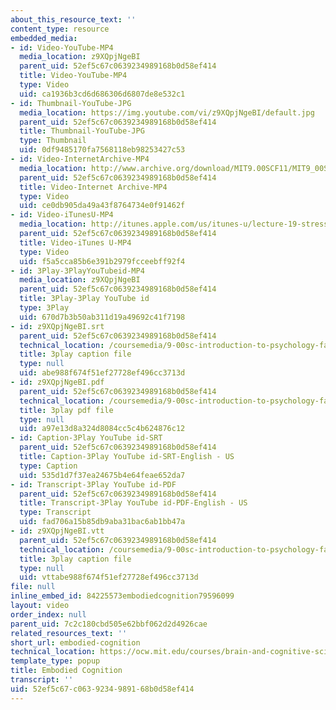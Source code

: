```yaml
---
about_this_resource_text: ''
content_type: resource
embedded_media:
- id: Video-YouTube-MP4
  media_location: z9XQpjNgeBI
  parent_uid: 52ef5c67c0639234989168b0d58ef414
  title: Video-YouTube-MP4
  type: Video
  uid: ca1936b3cd6d686306d6807de8e532c1
- id: Thumbnail-YouTube-JPG
  media_location: https://img.youtube.com/vi/z9XQpjNgeBI/default.jpg
  parent_uid: 52ef5c67c0639234989168b0d58ef414
  title: Thumbnail-YouTube-JPG
  type: Thumbnail
  uid: 0df9485170fa7568118eb98253427c53
- id: Video-InternetArchive-MP4
  media_location: http://www.archive.org/download/MIT9.00SCF11/MIT9_00SCF11_lec19_300k.mp4
  parent_uid: 52ef5c67c0639234989168b0d58ef414
  title: Video-Internet Archive-MP4
  type: Video
  uid: ce0db905da49a43f8764734e0f91462f
- id: Video-iTunesU-MP4
  media_location: http://itunes.apple.com/us/itunes-u/lecture-19-stress/id501335817?i=111090560
  parent_uid: 52ef5c67c0639234989168b0d58ef414
  title: Video-iTunes U-MP4
  type: Video
  uid: f5a5cca85b6e391b2979fcceebff92f4
- id: 3Play-3PlayYouTubeid-MP4
  media_location: z9XQpjNgeBI
  parent_uid: 52ef5c67c0639234989168b0d58ef414
  title: 3Play-3Play YouTube id
  type: 3Play
  uid: 670d7b3b50ab311d19a49692c41f7198
- id: z9XQpjNgeBI.srt
  parent_uid: 52ef5c67c0639234989168b0d58ef414
  technical_location: /coursemedia/9-00sc-introduction-to-psychology-fall-2011/2fcbcfd331b5e6ba74467914475ea328_z9XQpjNgeBI.srt
  title: 3play caption file
  type: null
  uid: abe988f674f51ef27728ef496cc3713d
- id: z9XQpjNgeBI.pdf
  parent_uid: 52ef5c67c0639234989168b0d58ef414
  technical_location: /coursemedia/9-00sc-introduction-to-psychology-fall-2011/290b8b907a0947f92ecddd5177f532b4_z9XQpjNgeBI.pdf
  title: 3play pdf file
  type: null
  uid: a97e13d8a324d8084cc5c4b624876c12
- id: Caption-3Play YouTube id-SRT
  parent_uid: 52ef5c67c0639234989168b0d58ef414
  title: Caption-3Play YouTube id-SRT-English - US
  type: Caption
  uid: 535d1d7f37ea24675b4e64feae652da7
- id: Transcript-3Play YouTube id-PDF
  parent_uid: 52ef5c67c0639234989168b0d58ef414
  title: Transcript-3Play YouTube id-PDF-English - US
  type: Transcript
  uid: fad706a15b85db9aba31bac6ab1bb47a
- id: z9XQpjNgeBI.vtt
  parent_uid: 52ef5c67c0639234989168b0d58ef414
  technical_location: /coursemedia/9-00sc-introduction-to-psychology-fall-2011/vtt2fcbcfd331b5e6ba74467914475ea328_z9XQpjNgeBI.vtt
  title: 3play caption file
  type: null
  uid: vttabe988f674f51ef27728ef496cc3713d
file: null
inline_embed_id: 84225573embodiedcognition79596099
layout: video
order_index: null
parent_uid: 7c2c180cbd505e62bbf062d2d4926cae
related_resources_text: ''
short_url: embodied-cognition
technical_location: https://ocw.mit.edu/courses/brain-and-cognitive-sciences/9-00sc-introduction-to-psychology-fall-2011/stress/embodied-cognition
template_type: popup
title: Embodied Cognition
transcript: ''
uid: 52ef5c67-c063-9234-9891-68b0d58ef414
---
```


